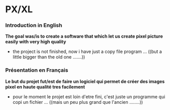 # PX/XL 

### Introduction in English
**The goal was/is to create a software that which let us create pixel
picture easily with very high quality**
- the project is not finished, now i have just a copy file program ...
   ((but a little bigger than the old one .......))
  
### Présentation en Français
**Le but du projet fut/est de faire un logiciel qui permet de créer des
images pixel en haute qualité tres facilement**
- pour le moment le projet est loin d'etre fini, c'est juste un programme qui copi un fichier ...
   ((mais un peu plus grand que l'ancien ........)) 
